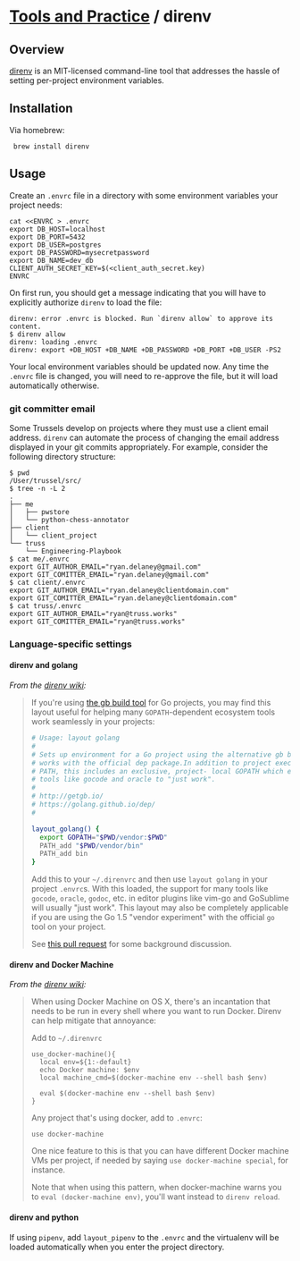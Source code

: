 # [Tools and Practice](../README.md) / direnv

## Overview

[direnv](https://direnv.net/) is an MIT-licensed command-line tool that addresses the hassle of setting per-project environment variables.

## Installation

Via homebrew:

     brew install direnv

## Usage

Create an `.envrc` file in a directory with some environment variables your project needs:

```
cat <<ENVRC > .envrc
export DB_HOST=localhost
export DB_PORT=5432
export DB_USER=postgres
export DB_PASSWORD=mysecretpassword
export DB_NAME=dev_db
CLIENT_AUTH_SECRET_KEY=$(<client_auth_secret.key)
ENVRC
```

On first run, you should get a message indicating that you will have to explicitly authorize `direnv` to load the file:

```
direnv: error .envrc is blocked. Run `direnv allow` to approve its content.
$ direnv allow
direnv: loading .envrc
direnv: export +DB_HOST +DB_NAME +DB_PASSWORD +DB_PORT +DB_USER -PS2
```

Your local environment variables should be updated now. Any time the `.envrc` file is changed, you will need to re-approve the file, but it will load automatically otherwise.

### git committer email

Some Trussels develop on projects where they must use a client email address. `direnv` can automate the process of changing the email address displayed in your git commits appropriately. For example, consider the following directory structure:

```
$ pwd
/User/trussel/src/
$ tree -n -L 2
.
├── me
│   ├── pwstore
│   └── python-chess-annotator
├── client
│   └── client_project
└── truss
    └── Engineering-Playbook
$ cat me/.envrc
export GIT_AUTHOR_EMAIL="ryan.delaney@gmail.com"
export GIT_COMITTER_EMAIL="ryan.delaney@gmail.com"
$ cat client/.envrc
export GIT_AUTHOR_EMAIL="ryan.delaney@clientdomain.com"
export GIT_COMITTER_EMAIL="ryan.delaney@clientdomain.com"
$ cat truss/.envrc
export GIT_AUTHOR_EMAIL="ryan@truss.works"
export GIT_COMITTER_EMAIL="ryan@truss.works"
```

### Language-specific settings

#### direnv and golang

_From the [direnv wiki](https://github.com/direnv/direnv/wiki/golang):_

> If you're using [the gb build tool](http://getgb.io/) for Go projects, you may find this layout useful for helping many `GOPATH`-dependent ecosystem tools work seamlessly in your projects:
> 
> ```sh
> # Usage: layout golang
> #
> # Sets up environment for a Go project using the alternative gb build tool. Also
> # works with the official dep package.In addition to project executables on
> # PATH, this includes an exclusive, project- local GOPATH which enables many
> # tools like gocode and oracle to "just work".
> #
> # http://getgb.io/
> # https://golang.github.io/dep/
> #
> 
> layout_golang() {
>   export GOPATH="$PWD/vendor:$PWD"
>   PATH_add "$PWD/vendor/bin"
>   PATH_add bin
> }
> ```
> 
> Add this to your `~/.direnvrc` and then use `layout golang` in your project `.envrc`s. With this loaded, the support for many tools like `gocode`, `oracle`, `godoc`, etc. in editor plugins like vim-go and GoSublime will usually "just work". This layout may also be completely applicable if you are using the Go 1.5 "vendor experiment" with the official `go` tool on your project.
> 
> See [this pull request](https://github.com/direnv/direnv/pull/188) for some background discussion.

#### direnv and Docker Machine

_From the [direnv wiki](https://github.com/direnv/direnv/wiki/Docker-Machine):_

> When using Docker Machine on OS X, there's an incantation that needs to be run in every shell where you want to run Docker. Direnv can help mitigate that annoyance:
> 
> Add to `~/.direnvrc`
> ```
> use_docker-machine(){
>   local env=${1:-default}
>   echo Docker machine: $env
>   local machine_cmd=$(docker-machine env --shell bash $env)
> 
>   eval $(docker-machine env --shell bash $env)
> }
> ```
> 
> Any project that's using docker, add to `.envrc`:
> ```
> use docker-machine
> ```
> 
> One nice feature to this is that you can have different Docker machine VMs per project, if needed by saying `use docker-machine special`, for instance.
> 
> Note that when using this pattern, when docker-machine warns you to `eval (docker-machine env)`, you'll want instead to `direnv reload`.

#### direnv and python

If using `pipenv`, add `layout_pipenv` to the `.envrc` and the virtualenv will be loaded automatically when you enter the project directory.
